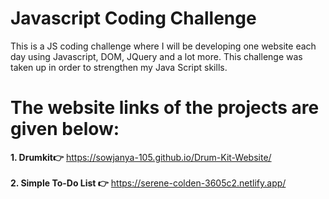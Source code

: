 # Javascript Coding Challenge
This is a JS coding challenge where I will be developing one website each day using Javascript, DOM, JQuery and a lot more. 
This challenge was taken up in order to strengthen my Java Script skills.


# The website links of the projects are given below:
**1. Drumkit👉** 
https://sowjanya-105.github.io/Drum-Kit-Website/
<br><br>
**2. Simple To-Do List 👉** 
https://serene-colden-3605c2.netlify.app/
<br><br>
